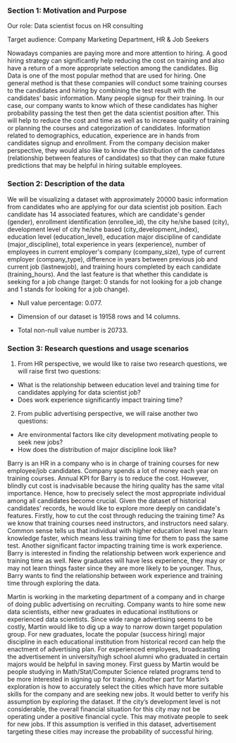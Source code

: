 ### __Section 1: Motivation and Purpose__


Our role: Data scientist focus on HR consulting

Target audience: Company Marketing Department, HR & Job Seekers

Nowadays companies are paying more and more attention to hiring. A good hiring strategy can significantly help reducing the cost on training and also have a return of a more appropriate selection among the candidates. Big Data is one of the most popular method that are used for hiring. One general method is that these companies will conduct some training courses to the candidates and hiring by combining the test result with the candidates’ basic information. Many people signup for their training. In our case, our company wants to know which of these candidates has higher probability passing the test then get the data scientist position after. This will help to reduce the cost and time as well as to increase quality of training or planning the courses and categorization of candidates. Information related to demographics, education, experience are in hands from candidates signup and enrollment. From the company decision maker perspective, they would also like to know the distribution of the candidates (relationship between features of candidates) so that they can make future predictions that may be helpful in hiring suitable employees.

### __Section 2: Description of the data__

We will be visualizing a dataset with approximately 20000 basic information from candidates who are applying for our data scientist job position. Each candidate has 14 associated features, which are candidate's gender (gender), enrollment identification (enrollee_id), the city he/she based (city), development level of city he/she based (city_development_index), education level (education_level), education major discipline of candidate (major_discipline), total experience in years (experience), number of employees in current employer's company (company_size), type of current employer (company_type), difference in years between previous job and current job (lastnewjob), and training hours completed by each candidate (training_hours). And the last feature is that whether this candidate is seeking for a job change (target: 0 stands for not looking for a job change and 1 stands for looking for a job change).

- Null value percentage: 0.077.

- Dimension of our dataset is 19158 rows and 14 columns.

- Total non-null value number is 20733.

### __Section 3: Research questions and usage scenarios__

1. From HR perspective, we would like to raise two research questions, we will raise first two questions:  
- What is the relationship between education level and training time for candidates applying for data scientist job?
- Does work experience significantly impact training time?

2. From public advertising perspective, we will raise another two questions:
- Are environmental factors like city development motivating people to seek new jobs?
- How does the distribution of major discipline look like?

Barry is an HR in a company who is in charge of training courses for new employee/job candidates. Company spends a lot of money each year on training courses. Annual KPI for Barry is to reduce the cost. However, blindly cut cost is inadvisable because the hiring quality has the same vital importance. Hence, how to precisely select the most appropriate individual among all candidates become crucial. Given the dataset of historical candidates' records, he would like to explore more deeply on candidate's features. Firstly, how to cut the cost through reducing the training time? As we know that training courses need instructors, and instructors need salary. Common sense tells us that individual with higher education level may learn knowledge faster, which means less training time for them to pass the same test. Another significant factor impacting training time is work experience. Barry is interested in finding the relationship between work experience and training time as well. New graduates will have less experience, they may or may not learn things faster since they are more likely to be younger. Thus, Barry wants to find the relationship between work experience and training time through exploring the data.

Martin is working in the marketing department of a company and in charge of doing public advertising on recruiting. Company wants to hire some new data scientists, either new graduates in educational institutions or experienced data scientists. Since wide range advertising seems to be costly, Martin would like to dig up a way to narrow down target population group. For new graduates, locate the popular (success hiring) major discipline in each educational institution from historical record can help the enactment of advertising plan. For experienced employees, broadcasting the advertisement in university/high school alumni who graduated in certain majors would be helpful in saving money. First guess by Martin would be people studying in Math/Stat/Computer Science related programs tend to be more interested in signing up for training. Another part for Martin’s exploration is how to accurately select the cities which have more suitable skills for the company and are seeking new jobs. It would better to verify his assumption by exploring the dataset. If the city’s development level is not considerable, the overall financial situation for this city may not be operating under a positive financial cycle. This may motivate people to seek for new jobs. If this assumption is verified in this dataset, advertisement targeting these cities may increase the probability of successful hiring.
